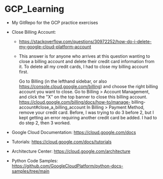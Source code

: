 # GCP_Learning
- My GitRepo for the GCP practice exercises
  
- Close Billing Account:
  - https://stackoverflow.com/questions/30972252/how-do-i-delete-my-google-cloud-platform-account
  - This answer is for anyone who arrives at this question wanting to close a billing account and delete their credit card information from it. To delete all my 
    credit cards, I had to close my billing account first.

    Go to Billing (in the lefthand sidebar, or also https://console.cloud.google.com/billing) and choose the right billing account you want to close.
    Go to Billing > Account Management, and click the "X" on the top banner to close this billing account. https://cloud.google.com/billing/docs/how-to/manage-            billing-account#close_a_billing_account
    In Billing > Payment Method, remove your credit card.
    Before, I was trying to do 3 before 2, but I kept getting an error requiring another credit card be added. I had to do step 2, then 3 worked.

- Google Cloud Documentation: https://cloud.google.com/docs
- Tutorials: https://cloud.google.com/docs/tutorials
- Architecture Center: https://cloud.google.com/architecture
- Python Code Samples: https://github.com/GoogleCloudPlatform/python-docs-samples/tree/main
